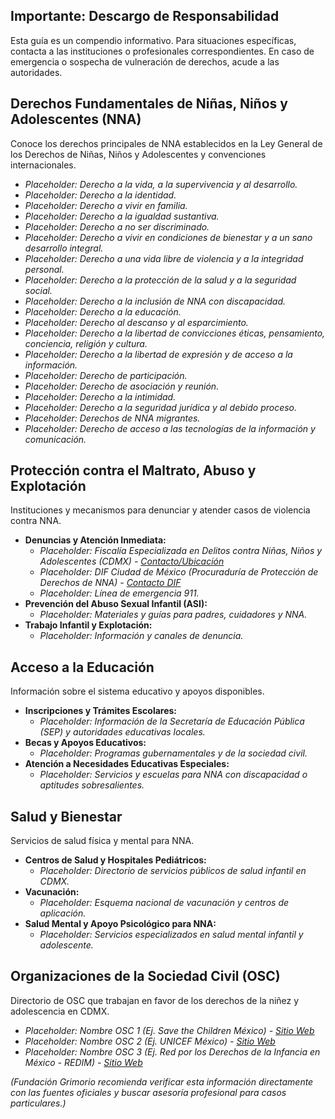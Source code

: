 
## **Importante: Descargo de Responsabilidad**
Esta guía es un compendio informativo. Para situaciones específicas, contacta a las instituciones o profesionales correspondientes. En caso de emergencia o sospecha de vulneración de derechos, acude a las autoridades.

## Derechos Fundamentales de Niñas, Niños y Adolescentes (NNA)
Conoce los derechos principales de NNA establecidos en la Ley General de los Derechos de Niñas, Niños y Adolescentes y convenciones internacionales.
- _Placeholder: Derecho a la vida, a la supervivencia y al desarrollo._
- _Placeholder: Derecho a la identidad._
- _Placeholder: Derecho a vivir en familia._
- _Placeholder: Derecho a la igualdad sustantiva._
- _Placeholder: Derecho a no ser discriminado._
- _Placeholder: Derecho a vivir en condiciones de bienestar y a un sano desarrollo integral._
- _Placeholder: Derecho a una vida libre de violencia y a la integridad personal._
- _Placeholder: Derecho a la protección de la salud y a la seguridad social._
- _Placeholder: Derecho a la inclusión de NNA con discapacidad._
- _Placeholder: Derecho a la educación._
- _Placeholder: Derecho al descanso y al esparcimiento._
- _Placeholder: Derecho a la libertad de convicciones éticas, pensamiento, conciencia, religión y cultura._
- _Placeholder: Derecho a la libertad de expresión y de acceso a la información._
- _Placeholder: Derecho de participación._
- _Placeholder: Derecho de asociación y reunión._
- _Placeholder: Derecho a la intimidad._
- _Placeholder: Derecho a la seguridad jurídica y al debido proceso._
- _Placeholder: Derechos de NNA migrantes._
- _Placeholder: Derecho de acceso a las tecnologías de la información y comunicación._

## Protección contra el Maltrato, Abuso y Explotación
Instituciones y mecanismos para denunciar y atender casos de violencia contra NNA.
- **Denuncias y Atención Inmediata:**
  - _Placeholder: Fiscalía Especializada en Delitos contra Niñas, Niños y Adolescentes (CDMX) - [Contacto/Ubicación](URL_FISCALIA_NNA)_
  - _Placeholder: DIF Ciudad de México (Procuraduría de Protección de Derechos de NNA) - [Contacto DIF](URL_DIF_NNA_CDMX)_
  - _Placeholder: Línea de emergencia 911._
- **Prevención del Abuso Sexual Infantil (ASI):**
  - _Placeholder: Materiales y guías para padres, cuidadores y NNA._
- **Trabajo Infantil y Explotación:**
  - _Placeholder: Información y canales de denuncia._

## Acceso a la Educación
Información sobre el sistema educativo y apoyos disponibles.
- **Inscripciones y Trámites Escolares:**
  - _Placeholder: Información de la Secretaría de Educación Pública (SEP) y autoridades educativas locales._
- **Becas y Apoyos Educativos:**
  - _Placeholder: Programas gubernamentales y de la sociedad civil._
- **Atención a Necesidades Educativas Especiales:**
  - _Placeholder: Servicios y escuelas para NNA con discapacidad o aptitudes sobresalientes._

## Salud y Bienestar
Servicios de salud física y mental para NNA.
- **Centros de Salud y Hospitales Pediátricos:**
  - _Placeholder: Directorio de servicios públicos de salud infantil en CDMX._
- **Vacunación:**
  - _Placeholder: Esquema nacional de vacunación y centros de aplicación._
- **Salud Mental y Apoyo Psicológico para NNA:**
  - _Placeholder: Servicios especializados en salud mental infantil y adolescente._

## Organizaciones de la Sociedad Civil (OSC)
Directorio de OSC que trabajan en favor de los derechos de la niñez y adolescencia en CDMX.
- _Placeholder: Nombre OSC 1 (Ej. Save the Children México) - [Sitio Web](URL_OSC1)_
- _Placeholder: Nombre OSC 2 (Ej. UNICEF México) - [Sitio Web](URL_OSC2)_
- _Placeholder: Nombre OSC 3 (Ej. Red por los Derechos de la Infancia en México - REDIM) - [Sitio Web](URL_OSC3)_

*(Fundación Grimorio recomienda verificar esta información directamente con las fuentes oficiales y buscar asesoría profesional para casos particulares.)*